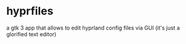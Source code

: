 # hyprfiles
a gtk 3 app that allows to edit hyprland config files via GUI
(it's just a glorified text editor)
